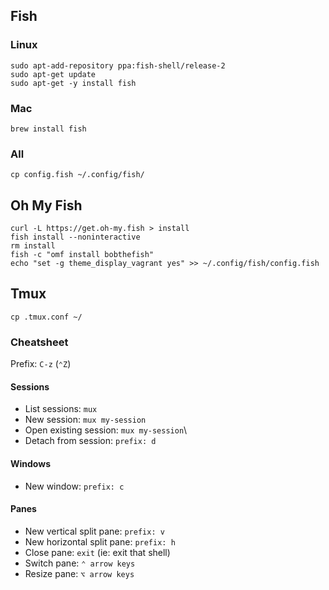 ## Fish

### Linux

```
sudo apt-add-repository ppa:fish-shell/release-2
sudo apt-get update  
sudo apt-get -y install fish
```

### Mac
`brew install fish`

### All
`cp config.fish ~/.config/fish/`


## Oh My Fish

```
curl -L https://get.oh-my.fish > install
fish install --noninteractive
rm install
fish -c "omf install bobthefish"
echo "set -g theme_display_vagrant yes" >> ~/.config/fish/config.fish
```

## Tmux
`cp .tmux.conf ~/`

### Cheatsheet
Prefix: `C-z` (`⌃Z`)

#### Sessions
- List sessions: `mux`
- New session: `mux my-session`
- Open existing session: `mux my-session`\
- Detach from session: `prefix: d`

#### Windows
- New window: `prefix: c`

#### Panes
- New vertical split pane: `prefix: v`
- New horizontal split pane: `prefix: h`
- Close pane: `exit` (ie: exit that shell)
- Switch pane: `⌃ arrow keys`
- Resize pane: `⌥ arrow keys`
